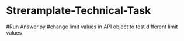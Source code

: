 # Streramplate-Technical-Task


#Run Answer.py
#change limit values in API object to test different limit values
